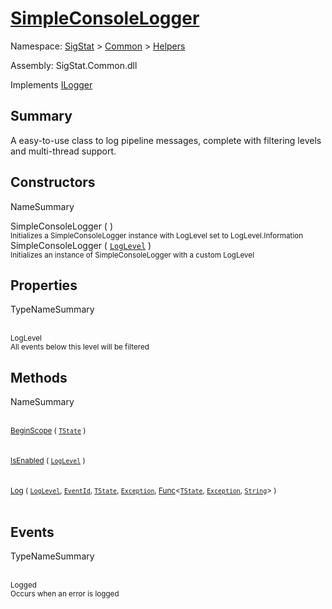 # [SimpleConsoleLogger](./SimpleConsoleLogger.md)

Namespace: [SigStat]() > [Common](./../README.md) > [Helpers](./README.md)

Assembly: SigStat.Common.dll

Implements [ILogger](https://docs.microsoft.com/en-us/dotnet/api/Microsoft.Extensions.Logging.ILogger)

## Summary
A easy-to-use class to log pipeline messages, complete with filtering levels and multi-thread support.

## Constructors

NameSummary

SimpleConsoleLogger (  )<br><sub>Initializes a SimpleConsoleLogger instance with LogLevel set to LogLevel.Information</sub><br>
SimpleConsoleLogger ( [`LogLevel`](https://docs.microsoft.com/en-us/dotnet/api/Microsoft.Extensions.Logging.LogLevel) )<br><sub>Initializes an instance of SimpleConsoleLogger with a custom LogLevel</sub><br>


## Properties

TypeNameSummary

<br><sub>LogLevel</sub><br><sub>All events below this level will be filtered</sub><br>


## Methods

NameSummary

<br><sub>[BeginScope](./Methods/SimpleConsoleLogger-100664039.md) ( [`TState`](./SimpleConsoleLogger.md) )</sub><br><sub></sub><br>
<br><sub>[IsEnabled](./Methods/SimpleConsoleLogger-100664040.md) ( [`LogLevel`](https://docs.microsoft.com/en-us/dotnet/api/Microsoft.Extensions.Logging.LogLevel) )</sub><br><sub></sub><br>
<br><sub>[Log](./Methods/SimpleConsoleLogger-100664041.md) ( [`LogLevel`](https://docs.microsoft.com/en-us/dotnet/api/Microsoft.Extensions.Logging.LogLevel), [`EventId`](https://docs.microsoft.com/en-us/dotnet/api/Microsoft.Extensions.Logging.EventId), [`TState`](./SimpleConsoleLogger.md), [`Exception`](https://docs.microsoft.com/en-us/dotnet/api/System.Exception), [Func](https://docs.microsoft.com/en-us/dotnet/api/System.Func-3)\<[`TState`](./SimpleConsoleLogger.md), [`Exception`](https://docs.microsoft.com/en-us/dotnet/api/System.Exception), [`String`](https://docs.microsoft.com/en-us/dotnet/api/System.String)> )</sub><br><sub></sub><br>


## Events

TypeNameSummary

<br><sub>Logged</sub><br><sub>Occurs when an error is logged</sub><br>


